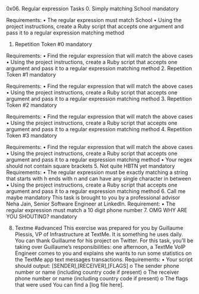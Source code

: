 0x06. Regular expression
Tasks
0. Simply matching School
mandatory

Requirements:
•	The regular expression must match School
•	Using the project instructions, create a Ruby script that accepts one argument and pass it to a regular expression matching method
1. Repetition Token #0
mandatory

Requirements:
•	Find the regular expression that will match the above cases
•	Using the project instructions, create a Ruby script that accepts one argument and pass it to a regular expression matching method
2. Repetition Token #1
mandatory

Requirements:
•	Find the regular expression that will match the above cases
•	Using the project instructions, create a Ruby script that accepts one argument and pass it to a regular expression matching method
3. Repetition Token #2
mandatory

Requirements:
•	Find the regular expression that will match the above cases
•	Using the project instructions, create a Ruby script that accepts one argument and pass it to a regular expression matching method
4. Repetition Token #3
mandatory

Requirements:
•	Find the regular expression that will match the above cases
•	Using the project instructions, create a Ruby script that accepts one argument and pass it to a regular expression matching method
•	Your regex should not contain square brackets
5. Not quite HBTN yet
mandatory
Requirements:
•	The regular expression must be exactly matching a string that starts with h ends with n and can have any single character in between
•	Using the project instructions, create a Ruby script that accepts one argument and pass it to a regular expression matching method
6. Call me maybe
mandatory
This task is brought to you by a professional advisor Neha Jain, Senior Software Engineer at LinkedIn.
Requirement:
•	The regular expression must match a 10 digit phone number
7. OMG WHY ARE YOU SHOUTING?
mandatory
 
8. Textme
#advanced
This exercise was prepared for you by Guillaume Plessis, VP of Infrastructure at TextMe. It is something he uses daily. You can thank Guillaume for his project on Twitter.
For this task, you’ll be taking over Guillaume’s responsibilities: one afternoon, a TextMe VoIP Engineer comes to you and explains she wants to run some statistics on the TextMe app text messages transactions.
Requirements:
•	Your script should output: [SENDER],[RECEIVER],[FLAGS]
o	The sender phone number or name (including country code if present)
o	The receiver phone number or name (including country code if present)
o	The flags that were used
You can find a [log file here].

